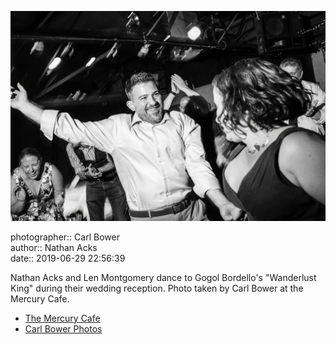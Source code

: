 ![Nathan Acks and Len Montgomery dance](assets/2019-06-29-set-4-the-dance-92.webp)

photographer:: Carl Bower  
author:: Nathan Acks  
date:: 2019-06-29 22:56:39

Nathan Acks and Len Montgomery dance to Gogol Bordello's "Wanderlust King" during their wedding reception. Photo taken by Carl Bower at the Mercury Cafe.

* [The Mercury Cafe](http://mercurycafe.com)
* [Carl Bower Photos](https://carlbowerphotos.com)

